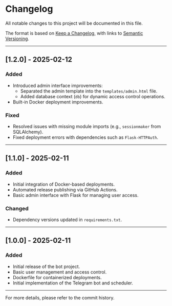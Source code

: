 # Changelog

All notable changes to this project will be documented in this file.

The format is based on [Keep a Changelog](https://keepachangelog.com/en/1.0.0/), with links to [Semantic Versioning](https://semver.org).

---

## [1.2.0] - 2025-02-12
### Added
- Introduced admin interface improvements:
  - Separated the admin template into the `templates/admin.html` file.
  - Added database context (`db`) for dynamic access control operations.
- Built-in Docker deployment improvements.

### Fixed
- Resolved issues with missing module imports (e.g., `sessionmaker` from SQLAlchemy).
- Fixed deployment errors with dependencies such as `Flask-HTTPAuth`.

---

## [1.1.0] - 2025-02-11
### Added
- Initial integration of Docker-based deployments.
- Automated release publishing via GitHub Actions.
- Basic admin interface with Flask for managing user access.

### Changed
- Dependency versions updated in `requirements.txt`.

---

## [1.0.0] - 2025-02-11
### Added
- Initial release of the bot project.
- Basic user management and access control.
- Dockerfile for containerized deployments.
- Initial implementation of the Telegram bot and scheduler.

---

For more details, please refer to the commit history.